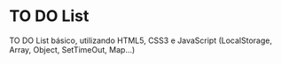 
# TO DO List

TO DO List básico, utilizando HTML5, CSS3 e JavaScript (LocalStorage, Array, Object, SetTimeOut, Map...)